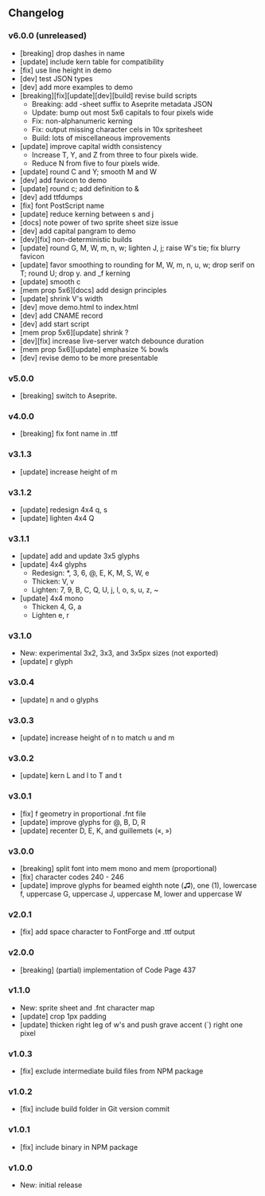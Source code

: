 ## Changelog

### v6.0.0 (unreleased)
- \[breaking\] drop dashes in name
- \[update\] include kern table for compatibility
- \[fix\] use line height in demo
- \[dev\] test JSON types
- \[dev\] add more examples to demo
- \[breaking\]\[fix\]\[update\]\[dev\]\[build\] revise build scripts
  - Breaking: add -sheet suffix to Aseprite metadata JSON
  - Update: bump out most 5x6 capitals to four pixels wide
  - Fix: non-alphanumeric kerning
  - Fix: output missing character cels in 10x spritesheet
  - Build: lots of miscellaneous improvements
- \[update\] improve capital width consistency
  - Increase T, Y, and Z from three to four pixels wide.
  - Reduce N from five to four pixels wide.
- \[update\] round C and Y; smooth M and W
- \[dev\] add favicon to demo
- \[update\] round c; add definition to &
- \[dev\] add ttfdumps
- \[fix\] font PostScript name
- \[update\] reduce kerning between s and j
- \[docs\] note power of two sprite sheet size issue
- \[dev\] add capital pangram to demo
- \[dev\]\[fix\] non-deterministic builds
- \[update\] round G, M, W, m, n, w; lighten J, j; raise W's tie; fix blurry favicon
- \[update\] favor smoothing to rounding for M, W, m, n, u, w; drop serif on T; round U; drop y. and _f kerning
- \[update\] smooth c
- \[mem prop 5x6\]\[docs\] add design principles
- \[update\] shrink V's width
- \[dev\] move demo.html to index.html
- \[dev\] add CNAME record
- \[dev\] add start script
- \[mem prop 5x6\]\[update\] shrink ?
- \[dev\]\[fix\] increase live-server watch debounce duration
- \[mem prop 5x6\]\[update\] emphasize % bowls
- \[dev\] revise demo to be more presentable

### v5.0.0
- \[breaking\] switch to Aseprite.

### v4.0.0
- \[breaking\] fix font name in .ttf

### v3.1.3
- \[update\] increase height of m

### v3.1.2
- \[update\] redesign 4x4 q, s
- \[update\] lighten 4x4 Q

### v3.1.1
- \[update\] add and update 3x5 glyphs
- \[update\] 4x4 glyphs
  - Redesign: \*, 3, 6, @, E, K, M, S, W, e
  - Thicken: V, v
  - Lighten: 7, 9, B, C, Q, U, j, l, o, s, u, z, ~
- \[update\] 4x4 mono
  - Thicken 4, G, a
  - Lighten e, r

### v3.1.0
- New: experimental 3x2, 3x3, and 3x5px sizes (not exported)
- \[update\] r glyph

### v3.0.4
- \[update\] n and o glyphs

### v3.0.3
- \[update\] increase height of n to match u and m

### v3.0.2
- \[update\] kern L and l to T and t

### v3.0.1
- \[fix\] f geometry in proportional .fnt file
- \[update\] improve glyphs for @, B, D, R
- \[update\] recenter D, E, K, and guillemets («, »)

### v3.0.0
- \[breaking\] split font into mem mono and mem (proportional)
- \[fix\] character codes 240 - 246
- \[update\] improve glyphs for beamed eighth note (♫), one (1), lowercase f,
  uppercase G, uppercase J, uppercase M, lower and uppercase W

### v2.0.1
- \[fix\] add space character to FontForge and .ttf output

### v2.0.0
- \[breaking\] (partial) implementation of Code Page 437

### v1.1.0
- New: sprite sheet and .fnt character map
- \[update\] crop 1px padding
- \[update\] thicken right leg of w's and push grave accent (`) right one pixel

### v1.0.3
- \[fix\] exclude intermediate build files from NPM package

### v1.0.2
- \[fix\] include build folder in Git version commit

### v1.0.1
- \[fix\] include binary in NPM package

### v1.0.0
- New: initial release
